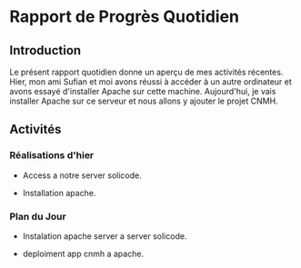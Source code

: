 # Rapport de Progrès Quotidien

## Introduction

Le présent rapport quotidien donne un aperçu de mes activités récentes. Hier, mon ami Sufian et moi avons réussi à accéder à un autre ordinateur et avons essayé d'installer Apache sur cette machine. Aujourd'hui, je vais installer Apache sur ce serveur et nous allons y ajouter le projet CNMH.

## Activités

### Réalisations d'hier

- Access a notre server solicode.

- Installation apache.

### Plan du Jour

- Instalation apache server a server solicode.

- deploiment app cnmh a apache.
